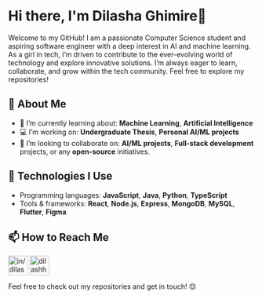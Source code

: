# Hi there, I'm Dilasha Ghimire👋

Welcome to my GitHub! I am a passionate Computer Science student and aspiring software engineer with a deep interest in AI and machine learning. As a girl in tech, I’m driven to contribute to the ever-evolving world of technology and explore innovative solutions. I’m always eager to learn, collaborate, and grow within the tech community. Feel free to explore my repositories!

## 🚀 About Me

- 🌱 I’m currently learning about: **Machine Learning**, **Artificial Intelligence**
- 💻 I’m working on: **Undergraduate Thesis**, **Personal AI/ML projects**
- 🧐 I’m looking to collaborate on: **AI/ML projects**, **Full-stack development** projects, or any **open-source** initiatives.

## 🔧 Technologies I Use

- Programming languages: **JavaScript**, **Java**, **Python**, **TypeScript**
- Tools & frameworks: **React**, **Node.js**, **Express**, **MongoDB**, **MySQL**, **Flutter**, **Figma**

## 📫 How to Reach Me

<p align="left">
<a href="https://linkedin.com/in/dilasha-ghimire" target="blank"><img align="center" src="https://upload.wikimedia.org/wikipedia/commons/thumb/c/ca/LinkedIn_logo_initials.png/600px-LinkedIn_logo_initials.png?20140125013055" alt="in/dilasha-ghimire" height="40" width="40" /></a>
<a href="https://instagram.com/dilashha" target="blank"><img align="center" src="https://upload.wikimedia.org/wikipedia/commons/thumb/9/95/Instagram_logo_2022.svg/330px-Instagram_logo_2022.svg.png" alt="dilashha" height="40" width="40" /></a>
</p>

Feel free to check out my repositories and get in touch! 😊
